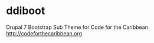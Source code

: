 ddiboot
=======

Drupal 7 Bootstrap Sub Theme for Code for the Caribbean
http://codeforthecaribbean.org
